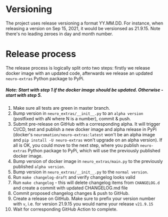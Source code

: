 # Versioning

The project uses release versioning a format YY.MM.DD. For instance, when releasing a version on Sep 15, 2021, it would be versionsed as 21.9.15. Note there's no leading zeroes in day and month number.

# Release process
The release process is logically split onto two steps: firstly we release docker image with an updated code,
  afterwards we release an updated `neuro-extras` Python package to PyPi.

##### Note: Start with step 1 if the docker image should be updated. Otherwise - start with step 5.

1. Make sure all tests are green in master branch.
2. Bump version in `neuro_extras/__init__.py` to an `alpha version` (postfixed with aN where N is a number), commit & push.
3. Submit pre-release on GitHub with a corresponding alpha. 
It will trigger CI/CD, test and publish a new docker image and alpha release in PyPi (docker's `neuromation/neuro-extras:latest` won't be an alpha image and `pip install -U neuro-extras` won't upgrade on an alpha version).
If all is OK, you could move to the next step, where you publish `neuro-extras` Python package to PyPi, which will use the previously published docker image. 
4. Bump version of docker image in `neuro_extras/main.py` to the previously published `alpha version`.
5. Bump version in `neuro_extras/__init__.py` to the `normal version`.
6. Run `make changelog-draft` and verify changelog looks valid
7. Run `make changelog` - this will delete changelog items from `CHANGELOG.d` and create a commit with updated CHANGELOG.md file
8. Commit proposed changelog changes & push to GitHub.
9. Create a release on GitHub. Make sure to prefix your version number with `v`, i.e. for version 21.9.15 you would name your release `v21.9.15`
10. Wait for corresponding GitHub Action to complete.
